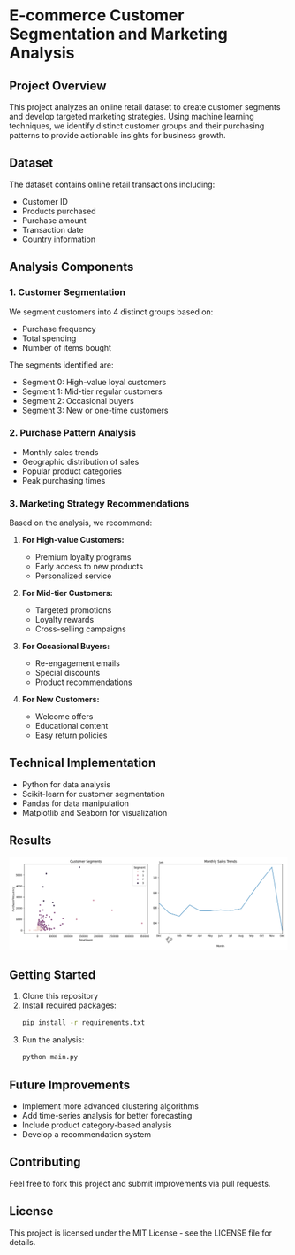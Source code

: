 # E-commerce Customer Segmentation and Marketing Analysis

## Project Overview
This project analyzes an online retail dataset to create customer segments and develop targeted marketing strategies. Using machine learning techniques, we identify distinct customer groups and their purchasing patterns to provide actionable insights for business growth.

## Dataset
The dataset contains online retail transactions including:
- Customer ID
- Products purchased
- Purchase amount
- Transaction date
- Country information

## Analysis Components

### 1. Customer Segmentation
We segment customers into 4 distinct groups based on:
- Purchase frequency
- Total spending
- Number of items bought

The segments identified are:
- Segment 0: High-value loyal customers
- Segment 1: Mid-tier regular customers
- Segment 2: Occasional buyers
- Segment 3: New or one-time customers

### 2. Purchase Pattern Analysis
- Monthly sales trends
- Geographic distribution of sales
- Popular product categories
- Peak purchasing times

### 3. Marketing Strategy Recommendations
Based on the analysis, we recommend:
1. **For High-value Customers:**
   - Premium loyalty programs
   - Early access to new products
   - Personalized service

2. **For Mid-tier Customers:**
   - Targeted promotions
   - Loyalty rewards
   - Cross-selling campaigns

3. **For Occasional Buyers:**
   - Re-engagement emails
   - Special discounts
   - Product recommendations

4. **For New Customers:**
   - Welcome offers
   - Educational content
   - Easy return policies

## Technical Implementation
- Python for data analysis
- Scikit-learn for customer segmentation
- Pandas for data manipulation
- Matplotlib and Seaborn for visualization

## Results
![Analysis Results](analysis_results.png)

## Getting Started
1. Clone this repository
2. Install required packages:
   ```bash
   pip install -r requirements.txt
   ```
3. Run the analysis:
   ```bash
   python main.py
   ```

## Future Improvements
- Implement more advanced clustering algorithms
- Add time-series analysis for better forecasting
- Include product category-based analysis
- Develop a recommendation system

## Contributing
Feel free to fork this project and submit improvements via pull requests.

## License
This project is licensed under the MIT License - see the LICENSE file for details. 